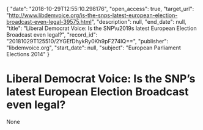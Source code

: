 {
  "date": "2018-10-29T12:55:10.298176", 
  "open_access": true, 
  "target_url": "http://www.libdemvoice.org/is-the-snps-latest-european-election-broadcast-even-legal-39575.html", 
  "description": null, 
  "end_date": null, 
  "title": "Liberal Democrat Voice:  Is the SNP\u2019s latest European Election Broadcast even legal?", 
  "record_id": "20181029T125510/2YGEfDhykRy0Kh9pF274IQ==", 
  "publisher": "libdemvoice.org", 
  "start_date": null, 
  "subject": "European Parliament Elections 2014"
}

# Liberal Democrat Voice:  Is the SNP’s latest European Election Broadcast even legal?

None